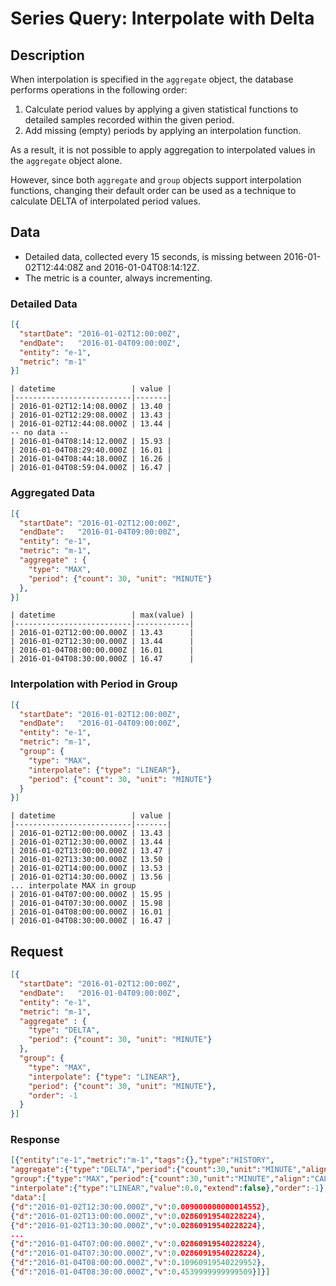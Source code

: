 # Series Query: Interpolate with Delta

## Description

When interpolation is specified in the `aggregate` object, the database performs operations in the following order:

1. Calculate period values by applying a given statistical functions to detailed samples recorded within the given period.
2. Add missing (empty) periods by applying an interpolation function.

As a result, it is not possible to apply aggregation to interpolated values in the `aggregate` object alone.

However, since both `aggregate` and `group` objects support interpolation functions, changing their default order can be used as a technique to calculate DELTA of interpolated period values.

## Data

* Detailed data, collected every 15 seconds, is missing between 2016-01-02T12:44:08Z and 2016-01-04T08:14:12Z.
* The metric is a counter, always incrementing.

### Detailed Data

```json
[{
  "startDate": "2016-01-02T12:00:00Z",
  "endDate":   "2016-01-04T09:00:00Z",
  "entity": "e-1",
  "metric": "m-1"
}]
```

```ls
| datetime                 | value | 
|--------------------------|-------| 
| 2016-01-02T12:14:08.000Z | 13.40 | 
| 2016-01-02T12:29:08.000Z | 13.43 | 
| 2016-01-02T12:44:08.000Z | 13.44 | 
-- no data --
| 2016-01-04T08:14:12.000Z | 15.93 | 
| 2016-01-04T08:29:40.000Z | 16.01 | 
| 2016-01-04T08:44:18.000Z | 16.26 | 
| 2016-01-04T08:59:04.000Z | 16.47 | 

```

### Aggregated Data

```json
[{
  "startDate": "2016-01-02T12:00:00Z",
  "endDate":   "2016-01-04T09:00:00Z",
  "entity": "e-1",
  "metric": "m-1",
  "aggregate" : {
    "type": "MAX",
    "period": {"count": 30, "unit": "MINUTE"}
  },
}]
```

```ls
| datetime                 | max(value) | 
|--------------------------|------------| 
| 2016-01-02T12:00:00.000Z | 13.43      | 
| 2016-01-02T12:30:00.000Z | 13.44      | 
| 2016-01-04T08:00:00.000Z | 16.01      | 
| 2016-01-04T08:30:00.000Z | 16.47      | 
```

### Interpolation with Period in Group

```json
[{
  "startDate": "2016-01-02T12:00:00Z",
  "endDate":   "2016-01-04T09:00:00Z",
  "entity": "e-1",
  "metric": "m-1",
  "group": {
    "type": "MAX",
    "interpolate": {"type": "LINEAR"},
	"period": {"count": 30, "unit": "MINUTE"}
  }
}]
```

```ls
| datetime                 | value | 
|--------------------------|-------| 
| 2016-01-02T12:00:00.000Z | 13.43 | 
| 2016-01-02T12:30:00.000Z | 13.44 | 
| 2016-01-02T13:00:00.000Z | 13.47 | 
| 2016-01-02T13:30:00.000Z | 13.50 | 
| 2016-01-02T14:00:00.000Z | 13.53 | 
| 2016-01-02T14:30:00.000Z | 13.56 | 
... interpolate MAX in group
| 2016-01-04T07:00:00.000Z | 15.95 | 
| 2016-01-04T07:30:00.000Z | 15.98 | 
| 2016-01-04T08:00:00.000Z | 16.01 | 
| 2016-01-04T08:30:00.000Z | 16.47 | 
```

## Request

```json
[{
  "startDate": "2016-01-02T12:00:00Z",
  "endDate":   "2016-01-04T09:00:00Z",
  "entity": "e-1",
  "metric": "m-1",
  "aggregate" : {
    "type": "DELTA",
    "period": {"count": 30, "unit": "MINUTE"}
  },
  "group": {
    "type": "MAX",
    "interpolate": {"type": "LINEAR"},
	"period": {"count": 30, "unit": "MINUTE"},
    "order": -1
  }
}]
```

### Response

```json
[{"entity":"e-1","metric":"m-1","tags":{},"type":"HISTORY",
"aggregate":{"type":"DELTA","period":{"count":30,"unit":"MINUTE","align":"CALENDAR"},"counter":false},
"group":{"type":"MAX","period":{"count":30,"unit":"MINUTE","align":"CALENDAR"},
"interpolate":{"type":"LINEAR","value":0.0,"extend":false},"order":-1},
"data":[
{"d":"2016-01-02T12:30:00.000Z","v":0.009000000000014552},
{"d":"2016-01-02T13:00:00.000Z","v":0.02860919540228224},
{"d":"2016-01-02T13:30:00.000Z","v":0.02860919540228224},
...
{"d":"2016-01-04T07:00:00.000Z","v":0.02860919540228224},
{"d":"2016-01-04T07:30:00.000Z","v":0.02860919540228224},
{"d":"2016-01-04T08:00:00.000Z","v":0.10960919540229952},
{"d":"2016-01-04T08:30:00.000Z","v":0.4539999999999509}]}]
```



